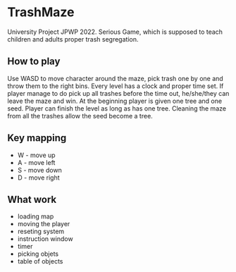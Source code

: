 # TrashMaze
University Project JPWP 2022. Serious Game, which is supposed to teach children and adults proper trash segregation.

## How to play
Use WASD to move character around the maze, pick trash one by one and throw them to the right bins.  Every level has a clock and proper time set. If player manage to do pick up all trashes before the time out, he/she/they can leave the maze and win. At the beginning player is given one tree and one seed. Player can finish the level as long as has one tree. Cleaning the maze from all the trashes allow the seed become a tree.

## Key mapping
* W - move up
* A - move left
* S - move down
* D - move right

## What work
* loading map
* moving the player
* reseting system
* instruction window
* timer
* picking objets
* table of objects
